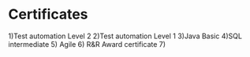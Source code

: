 # Certificates
1)Test automation Level 2
2)Test automation Level 1
3)Java Basic 
4)SQL intermediate
5) Agile 
6) R&R Award certificate
7) 

